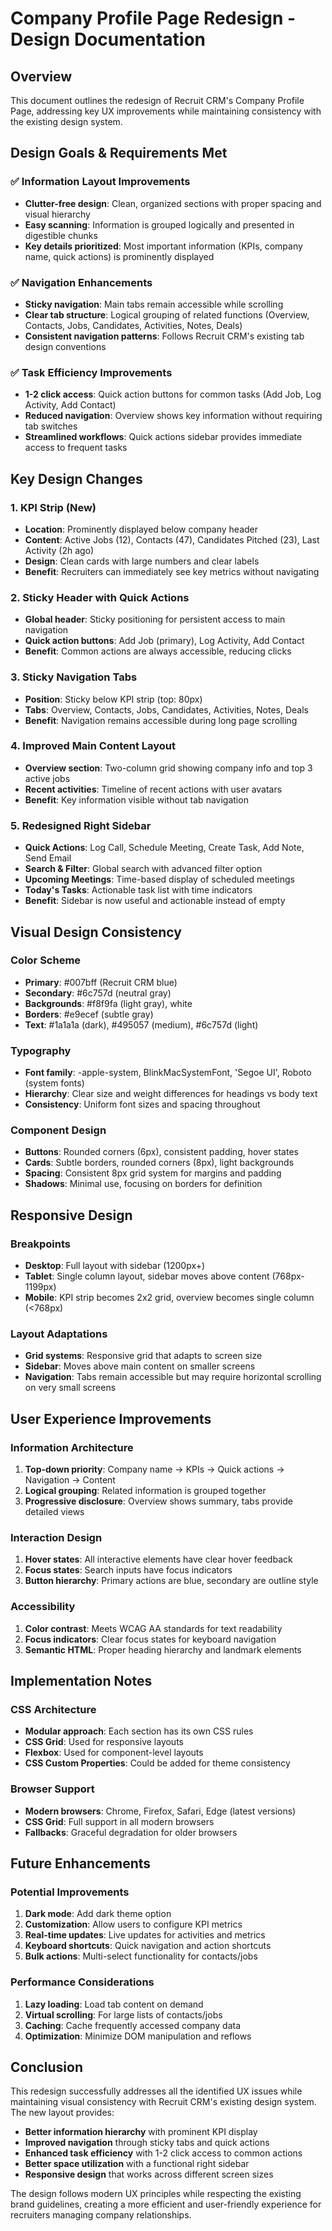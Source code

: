 # Company Profile Page Redesign - Design Documentation

## Overview
This document outlines the redesign of Recruit CRM's Company Profile Page, addressing key UX improvements while maintaining consistency with the existing design system.

## Design Goals & Requirements Met

### ✅ Information Layout Improvements
- **Clutter-free design**: Clean, organized sections with proper spacing and visual hierarchy
- **Easy scanning**: Information is grouped logically and presented in digestible chunks
- **Key details prioritized**: Most important information (KPIs, company name, quick actions) is prominently displayed

### ✅ Navigation Enhancements
- **Sticky navigation**: Main tabs remain accessible while scrolling
- **Clear tab structure**: Logical grouping of related functions (Overview, Contacts, Jobs, Candidates, Activities, Notes, Deals)
- **Consistent navigation patterns**: Follows Recruit CRM's existing tab design conventions

### ✅ Task Efficiency Improvements
- **1-2 click access**: Quick action buttons for common tasks (Add Job, Log Activity, Add Contact)
- **Reduced navigation**: Overview shows key information without requiring tab switches
- **Streamlined workflows**: Quick actions sidebar provides immediate access to frequent tasks

## Key Design Changes

### 1. KPI Strip (New)
- **Location**: Prominently displayed below company header
- **Content**: Active Jobs (12), Contacts (47), Candidates Pitched (23), Last Activity (2h ago)
- **Design**: Clean cards with large numbers and clear labels
- **Benefit**: Recruiters can immediately see key metrics without navigating

### 2. Sticky Header with Quick Actions
- **Global header**: Sticky positioning for persistent access to main navigation
- **Quick action buttons**: Add Job (primary), Log Activity, Add Contact
- **Benefit**: Common actions are always accessible, reducing clicks

### 3. Sticky Navigation Tabs
- **Position**: Sticky below KPI strip (top: 80px)
- **Tabs**: Overview, Contacts, Jobs, Candidates, Activities, Notes, Deals
- **Benefit**: Navigation remains accessible during long page scrolling

### 4. Improved Main Content Layout
- **Overview section**: Two-column grid showing company info and top 3 active jobs
- **Recent activities**: Timeline of recent actions with user avatars
- **Benefit**: Key information visible without tab navigation

### 5. Redesigned Right Sidebar
- **Quick Actions**: Log Call, Schedule Meeting, Create Task, Add Note, Send Email
- **Search & Filter**: Global search with advanced filter option
- **Upcoming Meetings**: Time-based display of scheduled meetings
- **Today's Tasks**: Actionable task list with time indicators
- **Benefit**: Sidebar is now useful and actionable instead of empty

## Visual Design Consistency

### Color Scheme
- **Primary**: #007bff (Recruit CRM blue)
- **Secondary**: #6c757d (neutral gray)
- **Backgrounds**: #f8f9fa (light gray), white
- **Borders**: #e9ecef (subtle gray)
- **Text**: #1a1a1a (dark), #495057 (medium), #6c757d (light)

### Typography
- **Font family**: -apple-system, BlinkMacSystemFont, 'Segoe UI', Roboto (system fonts)
- **Hierarchy**: Clear size and weight differences for headings vs body text
- **Consistency**: Uniform font sizes and spacing throughout

### Component Design
- **Buttons**: Rounded corners (6px), consistent padding, hover states
- **Cards**: Subtle borders, rounded corners (8px), light backgrounds
- **Spacing**: Consistent 8px grid system for margins and padding
- **Shadows**: Minimal use, focusing on borders for definition

## Responsive Design

### Breakpoints
- **Desktop**: Full layout with sidebar (1200px+)
- **Tablet**: Single column layout, sidebar moves above content (768px-1199px)
- **Mobile**: KPI strip becomes 2x2 grid, overview becomes single column (<768px)

### Layout Adaptations
- **Grid systems**: Responsive grid that adapts to screen size
- **Sidebar**: Moves above main content on smaller screens
- **Navigation**: Tabs remain accessible but may require horizontal scrolling on very small screens

## User Experience Improvements

### Information Architecture
1. **Top-down priority**: Company name → KPIs → Quick actions → Navigation → Content
2. **Logical grouping**: Related information is grouped together
3. **Progressive disclosure**: Overview shows summary, tabs provide detailed views

### Interaction Design
1. **Hover states**: All interactive elements have clear hover feedback
2. **Focus states**: Search inputs have focus indicators
3. **Button hierarchy**: Primary actions are blue, secondary are outline style

### Accessibility
1. **Color contrast**: Meets WCAG AA standards for text readability
2. **Focus indicators**: Clear focus states for keyboard navigation
3. **Semantic HTML**: Proper heading hierarchy and landmark elements

## Implementation Notes

### CSS Architecture
- **Modular approach**: Each section has its own CSS rules
- **CSS Grid**: Used for responsive layouts
- **Flexbox**: Used for component-level layouts
- **CSS Custom Properties**: Could be added for theme consistency

### Browser Support
- **Modern browsers**: Chrome, Firefox, Safari, Edge (latest versions)
- **CSS Grid**: Full support in all modern browsers
- **Fallbacks**: Graceful degradation for older browsers

## Future Enhancements

### Potential Improvements
1. **Dark mode**: Add dark theme option
2. **Customization**: Allow users to configure KPI metrics
3. **Real-time updates**: Live updates for activities and metrics
4. **Keyboard shortcuts**: Quick navigation and action shortcuts
5. **Bulk actions**: Multi-select functionality for contacts/jobs

### Performance Considerations
1. **Lazy loading**: Load tab content on demand
2. **Virtual scrolling**: For large lists of contacts/jobs
3. **Caching**: Cache frequently accessed company data
4. **Optimization**: Minimize DOM manipulation and reflows

## Conclusion

This redesign successfully addresses all the identified UX issues while maintaining visual consistency with Recruit CRM's existing design system. The new layout provides:

- **Better information hierarchy** with prominent KPI display
- **Improved navigation** through sticky tabs and quick actions
- **Enhanced task efficiency** with 1-2 click access to common actions
- **Better space utilization** with a functional right sidebar
- **Responsive design** that works across different screen sizes

The design follows modern UX principles while respecting the existing brand guidelines, creating a more efficient and user-friendly experience for recruiters managing company relationships.